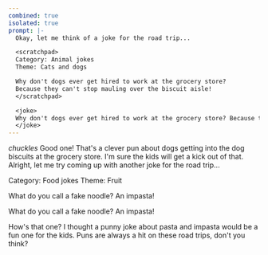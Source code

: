 ```yaml
---
combined: true
isolated: true
prompt: |-
  Okay, let me think of a joke for the road trip...

  <scratchpad>
  Category: Animal jokes
  Theme: Cats and dogs

  Why don't dogs ever get hired to work at the grocery store?
  Because they can't stop mauling over the biscuit aisle!
  </scratchpad>

  <joke>
  Why don't dogs ever get hired to work at the grocery store? Because they can't stop mauling over the biscuit aisle!
  </joke>
---
```

*chuckles* Good one! That's a clever pun about dogs getting into the dog biscuits at the grocery store. I'm sure the kids will get a kick out of that. Alright, let me try coming up with another joke for the road trip...

<scratchpad>
Category: Food jokes 
Theme: Fruit

What do you call a fake noodle? An impasta!
</scratchpad>

<joke>
What do you call a fake noodle? An impasta!
</joke>

How's that one? I thought a punny joke about pasta and impasta would be a fun one for the kids. Puns are always a hit on these road trips, don't you think?